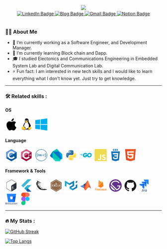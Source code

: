 <div id="header" align="center">
  <img src="https://media4.giphy.com/media/QWawolwel5mTnhJ9gH/giphy.gif?cid=790b7611b396e4288bef7208a84966cdaad04387d00f9d15&rid=giphy.gif" width="200"/>
</div>
<!-- https://giphy.com/stickers/JetBrains-happy-cartoon-hand-QWawolwel5mTnhJ9gH -->

<div id="badges" align="center">
  <a href="https://www.linkedin.com/in/yerin-hong-98b873143/" target="_blank">
    <img src="https://img.shields.io/badge/LinkedIn-blue?style=for-the-badge&logo=linkedin&logoColor=white" alt="LinkedIn Badge"/>
  </a>
  <a href="https://engelin.github.io/" target="_blank">
    <img src="https://img.shields.io/badge/Tech_Blog-DD0B78?style=for-the-badge&logo=GitHub%20Sponsors&logoColor=white" alt="Blog Badge"/>
  </a>
  <a href="mailto:yerinhong0927@gmail.com" target="_blank">
    <img src="https://img.shields.io/badge/yerinhong-EA4335?style=for-the-badge&logo=Gmail&logoColor=white" alt="Gmail Badge"/>
  </a>
  <a href="https://url.kr/edrtkv" target="_blank">
    <img src="https://img.shields.io/badge/Who_Am_I-white?style=for-the-badge&logo=Notion&logoColor=black" alt="Notion Badge"/>
  </a>
</div>

<div align="center">
  <img src="https://komarev.com/ghpvc/?username=engelin&style=flat-square&color=blue" alt=""/>
</div>


### :woman_technologist: About Me 
- 🔭 I’m currently working as a Software Engineer, and Development Manager.
- 🌱 I’m currently learning Block chain and Dapp.
- 🎓 I studied Electonics and Communications Engineering in Embedded System Lab and Digital Communication Lab. 
- ⚡ Fun fact: I am interested in new tech skills and I would like to learn everything what I don't know yet. Just try to get knowledge.
---

### :hammer_and_wrench: Related skills :
#### OS
<div>
  <img src="https://github.com/devicons/devicon/blob/master/icons/apple/apple-original.svg" title="macOS" alt="macOS" width="40" height="40"/>&nbsp;
  <img src="https://github.com/devicons/devicon/blob/master/icons/linux/linux-original.svg" title="linux" alt="linux" width="40" height="40"/>&nbsp;
  <img src="https://github.com/devicons/devicon/blob/master/icons/windows8/windows8-original.svg" title="windows" alt="windows" width="40" height="40"/>&nbsp;
</div>

#### Language
<div>
  <img src="https://github.com/devicons/devicon/blob/master/icons/c/c-original.svg" title="c" alt="c" width="40" height="40"/>&nbsp;
  <img src="https://github.com/devicons/devicon/blob/master/icons/cplusplus/cplusplus-original.svg" title="cpp" alt="cpp" width="40" height="40"/>&nbsp;
  <img src="https://github.com/devicons/devicon/blob/master/icons/objectivec/objectivec-plain.svg" title="objectivec" alt="objectivec" width="40" height="40"/>&nbsp;
  <img src="https://github.com/devicons/devicon/blob/master/icons/dart/dart-original.svg" title="dart" alt="dart" width="40" height="40"/>&nbsp;
  <img src="https://github.com/devicons/devicon/blob/master/icons/python/python-original.svg" title="python" alt="python" width="40" height="40"/>&nbsp;
  <img src="https://github.com/devicons/devicon/blob/master/icons/go/go-original-wordmark.svg" title="go" alt="go" width="40" height="40"/>&nbsp;
  <img src="https://github.com/devicons/devicon/blob/master/icons/javascript/javascript-plain.svg" title="javascript" alt="javascript" width="40" height="40"/>&nbsp;
  <img src="https://github.com/devicons/devicon/blob/master/icons/css3/css3-plain-wordmark.svg"  title="CSS3" alt="CSS" width="40" height="40"/>&nbsp;
  <img src="https://github.com/devicons/devicon/blob/master/icons/html5/html5-original.svg" title="HTML5" alt="HTML" width="40" height="40"/>&nbsp;
</div>

#### Framework & Tools
<div>
  <img src="https://github.com/devicons/devicon/blob/master/icons/bash/bash-original.svg" title="bash" alt="bash" width="40" height="40"/>&nbsp;
  <img src="https://github.com/devicons/devicon/blob/master/icons/flutter/flutter-original.svg" title="Flutter" alt="Flutter" width="40" height="40"/>&nbsp;
  <img src="https://github.com/devicons/devicon/blob/master/icons/flask/flask-original.svg" title="Flask" alt="Flask" width="40" height="40"/>&nbsp;
  <img src="https://github.com/devicons/devicon/blob/master/icons/mocha/mocha-plain.svg" title="Mocha" alt="Mocha" width="40" height="40"/>&nbsp;
  <img src="https://github.com/devicons/devicon/blob/master/icons/materialui/materialui-original.svg" title="Material UI" alt="Material UI" width="40" height="40"/>&nbsp;
  <img src="https://github.com/devicons/devicon/blob/master/icons/matlab/matlab-original.svg" title="Material UI" alt="Material UI" width="40" height="40"/>&nbsp;
  <img src="https://github.com/devicons/devicon/blob/master/icons/firebase/firebase-plain-wordmark.svg" title="Firebase" alt="Firebase" width="40" height="40"/>&nbsp;
  <img src="https://github.com/devicons/devicon/blob/master/icons/gatsby/gatsby-original.svg" title="Gatsby"  alt="Gatsby" width="40" height="40"/>&nbsp;
  <img src="https://github.com/devicons/devicon/blob/master/icons/github/github-original.svg" title="Github" alt="Github" width="40" height="40"/>
  <img src="https://github.com/devicons/devicon/blob/master/icons/jira/jira-original-wordmark.svg" title="Jira" alt="Jira" width="40" height="40"/>
  <img src="https://github.com/devicons/devicon/blob/master/icons/bitbucket/bitbucket-original-wordmark.svg" title="Bitbucket" alt="Bitbucket" width="40" height="40"/>
  <img src="https://github.com/devicons/devicon/blob/master/icons/figma/figma-original.svg" title="Figma"  alt="Figma" width="40" height="40"/>&nbsp;
</div>

---

### :fire: My Stats :

[![GitHub Streak](http://github-readme-streak-stats.herokuapp.com?user=engelin&theme=nightowl&hide_border=true)](https://git.io/streak-stats)

[![Top Langs](https://github-readme-stats.vercel.app/api/top-langs/?username=engelin&layout=compact&theme=nightowl&hide_border=true)](https://github.com/anuraghazra/github-readme-stats)
